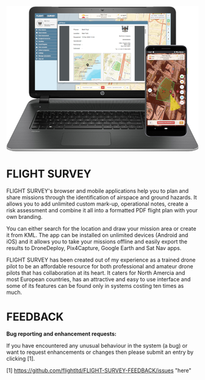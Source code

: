 ![GitHub Logo](/img/devices.png)

# FLIGHT SURVEY

FLIGHT SURVEY's browser and mobile applications help you to plan and share missions through the identification of airspace and ground hazards. It allows you to add unlimited custom mark-up, operational notes, create a risk assessment and combine it all into a formatted PDF flight plan with your own branding.

You can either search for the location and draw your mission area or create it from KML. The app can be installed on unlimited devices (Android and iOS) and it allows you to take your missions offline and easily export the results to DroneDeploy, Pix4Capture, Google Earth and Sat Nav apps.

FLIGHT SURVEY has been created out of my experience as a trained drone pilot to be an affordable resource for both professional and amateur drone pilots that has collaboration at its heart. It caters for North Amercia and most European countries, has an attractive and easy to use interface and some of its features can be found only in systems costing ten times as much.

# FEEDBACK
**Bug reporting and enhancement requests:**

If you have encountered any unusual behaviour in the system (a bug) or want to request enhancements or changes then please submit an entry by clicking [1].

[1] https://github.com/flightltd/FLIGHT-SURVEY-FEEDBACK/issues "here"
